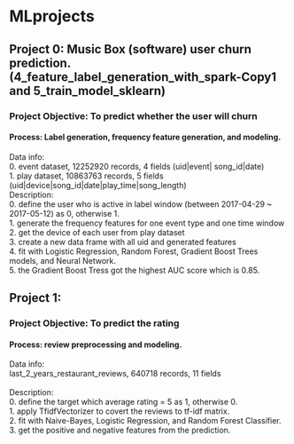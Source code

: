 # MLprojects
## Project 0: Music Box (software) user churn prediction. (4_feature_label_generation_with_spark-Copy1 and 5_train_model_sklearn)
### Project Objective: To predict whether the user will churn
#### Process: Label generation, frequency feature generation, and modeling.<br />
Data info: <br />
           0. event dataset, 12252920 records, 4 fields (uid|event| song_id|date) <br />
           1. play dataset, 10863763 records, 5 fields (uid|device|song_id|date|play_time|song_length) <br />
Description: <br />
           0. define the user who is active in label window (between 2017-04-29 ~ 2017-05-12) as 0, otherwise 1.<br />
           1. generate the frequency features for one event type and one time window<br />
           2. get the device of each user from play dataset<br />
           3. create a new data frame with all uid and generated features<br />
           4. fit with Logistic Regression, Random Forest, Gradient Boost Trees models, and Neural Network.<br />
           5. the Gradient Boost Tress got the highest AUC score which is 0.85.<br />
           
## Project 1: 
### Project Objective: To predict the rating
#### Process: review preprocessing and modeling.<br />
Data info: <br />
           last_2_years_restaurant_reviews, 640718 records, 11 fields <br />  
Description: <br />
           0. define the target which average rating = 5 as 1, otherwise 0. <br />
           1. apply TfidfVectorizer to covert the reviews to tf-idf matrix. <br />
           2. fit with Naive-Bayes, Logistic Regression, and Random Forest Classifier. <br />
           3. get the positive and negative features from the prediction.
